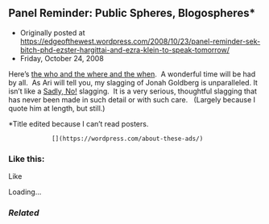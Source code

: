 ## Panel Reminder: Public Spheres, Blogospheres*

 * Originally posted at https://edgeofthewest.wordpress.com/2008/10/23/panel-reminder-sek-bitch-phd-ezster-hargittai-and-ezra-klein-to-speak-tomorrow/
 * Friday, October 24, 2008

Here’s [the who and the where and the when](http://acephalous.typepad.com/acephalous/2008/09/conference-anno.html).  A wonderful time will be had by all.  As Ari will tell you, my slagging of Jonah Goldberg is unparalleled.  It isn’t like a [Sadly, No!](http://www.sadlyno.com/archives/8193.html) slagging.   It is a very serious, thoughtful slagging that has never been made in such detail or with such care.   (Largely because I quote him at length, but still.)

\*Title edited because I can’t read posters.

		

			

				[](https://wordpress.com/about-these-ads/)
				

					
				

			

		

### Like this:


Like

 
Loading...


[]()

### _Related_


